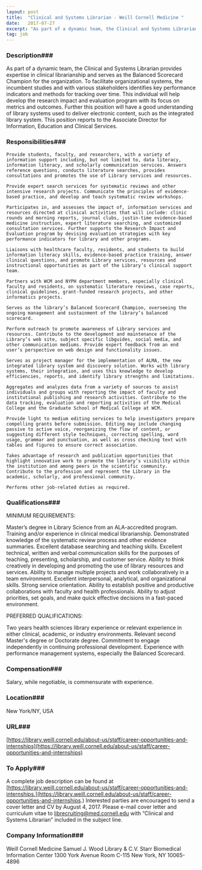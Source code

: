 ```yaml
---
layout: post
title:  "Clinical and Systems Librarian - Weill Cornell Medicine "
date:   2017-07-27
excerpt: "As part of a dynamic team, the Clinical and Systems Librarian provides expertise in clinical librarianship and serves as the Balanced Scorecard Champion for the organization. To facilitate organizational systems, the incumbent studies and with various stakeholders identifies key performance indicators and methods for tracking over time. This individual will..."
tag: job
---
```


### Description###

As part of a dynamic team, the Clinical and Systems Librarian provides expertise in clinical librarianship and serves as the Balanced Scorecard Champion for the organization. To facilitate organizational systems, the incumbent studies and with various stakeholders identifies key performance indicators and methods for tracking over time. This individual will help develop the research impact and evaluation program with its focus on metrics and outcomes. Further this position will have a good understanding of library systems used to deliver electronic content, such as the integrated library system. This position reports to the Associate Director for Information, Education and Clinical Services.


### Responsibilities###

    Provide students, faculty, and researchers, with a variety of information support including, but not limited to, data literacy, information literacy, and scholarly communication services. Answers reference questions, conducts literature searches, provides consultations and promotes the use of Library services and resources.

    Provide expert search services for systematic reviews and other intensive research projects. Communicate the principles of evidence-based practice, and develop and teach systematic review workshops.

    Participates in, and assesses the impact of, information services and resources directed at clinical activities that will include: clinic rounds and morning reports, journal clubs, justin-time evidence-based medicine instruction, expert literature searching, and customized consultation services. Further supports the Research Impact and Evaluation program by devising evaluation strategies with key performance indicators for library and other programs.

    Liaisons with healthcare faculty, residents, and students to build information literacy skills, evidence-based practice training, answer clinical questions, and promote Library services, resources and instructional opportunities as part of the Library’s clinical support team.

    Partners with WCM and NYPH department members, especially clinical faculty and residents, on systematic literature reviews, case reports, clinical guidelines, grant-funded research projects, and other informatics projects.

    Serves as the library’s Balanced Scorecard Champion, overseeing the ongoing management and sustainment of the library’s balanced scorecard.

    Perform outreach to promote awareness of Library services and resources. Contribute to the development and maintenance of the Library’s web site, subject specific libguides, social media, and other communication mediums. Provide expert feedback from an end user’s perspective on web design and functionality issues.

    Serves as project manager for the implementation of ALMA, the new integrated library system and discovery solution. Works with library systems, their integration, and uses this knowledge to develop efficiencies, reports, and identify library strengths and limitations.

    Aggregates and analyzes data from a variety of sources to assist individuals and groups with reporting the impact of faculty and institutional publishing and research activities. Contribute to the data tracking, evaluation and reporting activities of the Medical College and the Graduate School of Medical College at WCM.

    Provide light to medium editing services to help investigators prepare compelling grants before submission. Editing may include changing passive to active voice, reorganizing the flow of content, or suggesting different style techniques, correcting spelling, word usage, grammar and punctuation, as well as cross checking text with tables and figures to ensure correct association.

    Takes advantage of research and publication opportunities that highlight innovative work to promote the library’s visibility within the institution and among peers in the scientific community. Contribute to the profession and represent the Library in the academic, scholarly, and professional community.

    Performs other job-related duties as required.



### Qualifications###

MINIMUM REQUIREMENTS:

Master’s degree in Library Science from an ALA-accredited program. Training and/or experience in clinical medical librarianship. Demonstrated knowledge of the systematic review process and other evidence summaries. Excellent database searching and teaching skills. Excellent technical, written and verbal communication skills for the purposes of teaching, presenting, scholarship, and customer service. Ability to think creatively in developing and promoting the use of library resources and services. Ability to manage multiple projects and work collaboratively in a team environment. Excellent interpersonal, analytical, and organizational skills. Strong service orientation. Ability to establish positive and productive collaborations with faculty and health professionals. Ability to adjust priorities, set goals, and make quick effective decisions in a fast-paced environment.

PREFERRED QUALIFICATIONS:

Two years health sciences library experience or relevant experience in either clinical, academic, or industry environments. Relevant second Master's degree or Doctorate degree. Commitment to engage independently in continuing professional development. Experience with performance management systems, especially the Balanced Scorecard.


### Compensation###

Salary, while negotiable, is commensurate with experience.  


### Location###

New York/NY, USA


### URL###

 [https://library.weill.cornell.edu/about-us/staff/career-opportunities-and-internships](https://library.weill.cornell.edu/about-us/staff/career-opportunities-and-internships)

### To Apply###

A complete job description can be found at [https://library.weill.cornell.edu/about-us/staff/career-opportunities-and-internships.](https://library.weill.cornell.edu/about-us/staff/career-opportunities-and-internships.)  Interested parties are encouraged to send a cover letter and CV by August 4, 2017.  Please e-mail cover letter and curriculum vitae to librecruiting@med.cornell.edu with “Clinical and Systems Librarian” included in the subject line. 


### Company Information###

Weill Cornell Medicine 
Samuel J. Wood Library & C.V. Starr Biomedical Information Center
1300 York Avenue Room C-115
New York, NY 10065-4896




